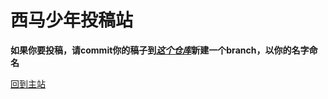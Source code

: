 # 西马少年投稿站

**如果你要投稿，请commit你的稿子到[*这个仓库*]( https://github.com/XJTU-Youth/Megazine-Resources/ )新建一个branch，以你的名字命名**



[回到主站](/)